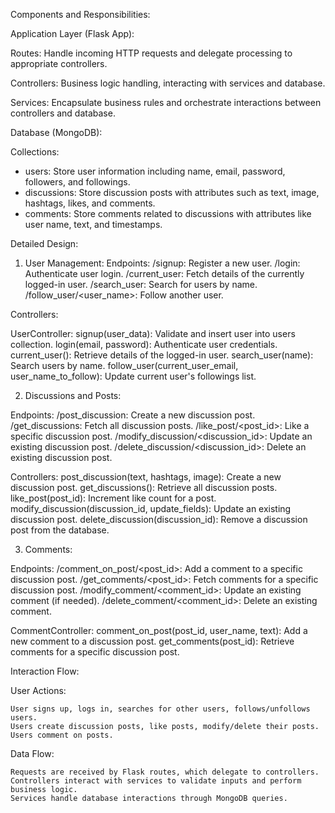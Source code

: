 Components and Responsibilities:

Application Layer (Flask App):

Routes: Handle incoming HTTP requests and delegate processing to appropriate controllers.

Controllers: Business logic handling, interacting with services and database.

Services: Encapsulate business rules and orchestrate interactions between controllers and database.

Database (MongoDB):

Collections:

- users: Store user information including name, email, password, followers, and followings.
- discussions: Store discussion posts with attributes such as text, image, hashtags, likes, and comments.
- comments: Store comments related to discussions with attributes like user name, text, and timestamps.

Detailed Design:
1. User Management:
Endpoints:
    /signup: Register a new user.
    /login: Authenticate user login.
    /current_user: Fetch details of the currently logged-in user.
    /search_user: Search for users by name.
    /follow_user/<user_name>: Follow another user.

Controllers:

UserController:
    signup(user_data): Validate and insert user into users collection.
    login(email, password): Authenticate user credentials.
    current_user(): Retrieve details of the logged-in user.
    search_user(name): Search users by name.
    follow_user(current_user_email, user_name_to_follow): Update current user's followings list.


2. Discussions and Posts:

Endpoints:
    /post_discussion: Create a new discussion post.
    /get_discussions: Fetch all discussion posts.
    /like_post/<post_id>: Like a specific discussion post.
    /modify_discussion/<discussion_id>: Update an existing discussion post.
    /delete_discussion/<discussion_id>: Delete an existing discussion post.

Controllers:
    post_discussion(text, hashtags, image): Create a new discussion post.
    get_discussions(): Retrieve all discussion posts.
    like_post(post_id): Increment like count for a post.
    modify_discussion(discussion_id, update_fields): Update an existing discussion post.
    delete_discussion(discussion_id): Remove a discussion post from the database.


3. Comments:

Endpoints:
    /comment_on_post/<post_id>: Add a comment to a specific discussion post.
    /get_comments/<post_id>: Fetch comments for a specific discussion post.
    /modify_comment/<comment_id>: Update an existing comment (if needed).
    /delete_comment/<comment_id>: Delete an existing comment.

CommentController:
    comment_on_post(post_id, user_name, text): Add a new comment to a discussion post.
    get_comments(post_id): Retrieve comments for a specific discussion post.

Interaction Flow:

User Actions:

    User signs up, logs in, searches for other users, follows/unfollows users.
    Users create discussion posts, like posts, modify/delete their posts.
    Users comment on posts.

Data Flow:

    Requests are received by Flask routes, which delegate to controllers.
    Controllers interact with services to validate inputs and perform business logic.
    Services handle database interactions through MongoDB queries.